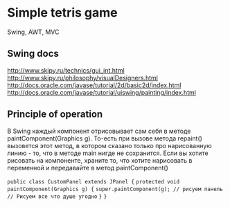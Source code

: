 # Simple tetris game
Swing, AWT, MVC

## Swing docs
http://www.skipy.ru/technics/gui_int.html
http://www.skipy.ru/philosophy/visualDesigners.html
http://docs.oracle.com/javase/tutorial/2d/basic2d/index.html
http://docs.oracle.com/javase/tutorial/uiswing/painting/index.html

## Principle of operation
В Swing каждый компонент отрисовывает сам себя в методе paintComponent(Graphics g).
То-есть при вызове метода repaint() вызовется этот метод, в котором сказано только про нарисованную линию - то, что в методе main нигде не сохранится.
Если вы хотите рисовать на компоненте, храните то, что хотите нарисовать в переменной и передавайте в метод paintComponent()

`public class CustomPanel extends JPanel {`
     `protected void paintComponent(Graphics g) {`
            `super.paintComponent(g); // рисуем панель`
            `// Рисуем все что душе угодно`
     `}`
`}`